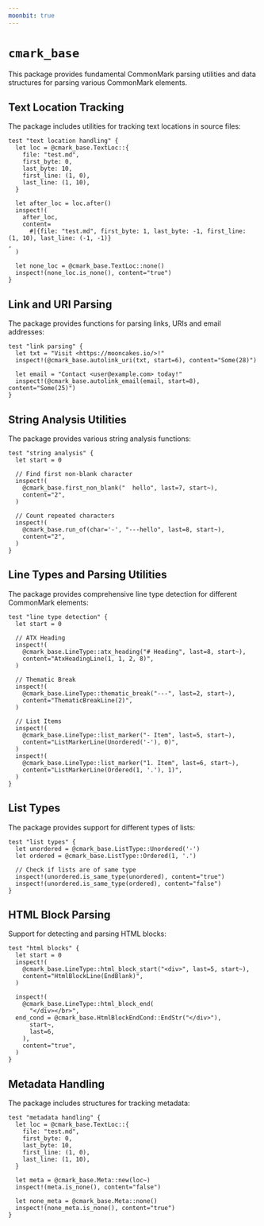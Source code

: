 ```yaml
---
moonbit: true
---
```


# `cmark_base`

This package provides fundamental CommonMark parsing utilities and data structures for parsing various CommonMark elements.

## Text Location Tracking

The package includes utilities for tracking text locations in source files:

```moonbit
test "text location handling" {
  let loc = @cmark_base.TextLoc::{
    file: "test.md",
    first_byte: 0,
    last_byte: 10,
    first_line: (1, 0),
    last_line: (1, 10),
  }

  let after_loc = loc.after()
  inspect!(
    after_loc,
    content=
      #|{file: "test.md", first_byte: 1, last_byte: -1, first_line: (1, 10), last_line: (-1, -1)}
,
  )

  let none_loc = @cmark_base.TextLoc::none()
  inspect!(none_loc.is_none(), content="true")
}
```

## Link and URI Parsing

The package provides functions for parsing links, URIs and email addresses:

```moonbit
test "link parsing" {
  let txt = "Visit <https://mooncakes.io/>!"
  inspect!(@cmark_base.autolink_uri(txt, start=6), content="Some(28)")

  let email = "Contact <user@example.com> today!"
  inspect!(@cmark_base.autolink_email(email, start=8), content="Some(25)")
}
```

## String Analysis Utilities

The package provides various string analysis functions:

```moonbit
test "string analysis" {
  let start = 0

  // Find first non-blank character
  inspect!(
    @cmark_base.first_non_blank("  hello", last=7, start~),
    content="2",
  )

  // Count repeated characters
  inspect!(
    @cmark_base.run_of(char='-', "---hello", last=8, start~),
    content="2",
  )
}
```

## Line Types and Parsing Utilities

The package provides comprehensive line type detection for different CommonMark elements:

```moonbit
test "line type detection" {
  let start = 0

  // ATX Heading
  inspect!(
    @cmark_base.LineType::atx_heading("# Heading", last=8, start~),
    content="AtxHeadingLine(1, 1, 2, 8)",
  )

  // Thematic Break
  inspect!(
    @cmark_base.LineType::thematic_break("---", last=2, start~),
    content="ThematicBreakLine(2)",
  )

  // List Items
  inspect!(
    @cmark_base.LineType::list_marker("- Item", last=5, start~),
    content="ListMarkerLine(Unordered('-'), 0)",
  )
  inspect!(
    @cmark_base.LineType::list_marker("1. Item", last=6, start~),
    content="ListMarkerLine(Ordered(1, '.'), 1)",
  )
}
```

## List Types

The package provides support for different types of lists:

```moonbit
test "list types" {
  let unordered = @cmark_base.ListType::Unordered('-')
  let ordered = @cmark_base.ListType::Ordered(1, '.')

  // Check if lists are of same type
  inspect!(unordered.is_same_type(unordered), content="true")
  inspect!(unordered.is_same_type(ordered), content="false")
}
```

## HTML Block Parsing

Support for detecting and parsing HTML blocks:

```moonbit
test "html blocks" {
  let start = 0
  inspect!(
    @cmark_base.LineType::html_block_start("<div>", last=5, start~),
    content="HtmlBlockLine(EndBlank)",
  )

  inspect!(
    @cmark_base.LineType::html_block_end(
      "</div></br>",
  end_cond = @cmark_base.HtmlBlockEndCond::EndStr("</div>"),
      start~,
      last=6,
    ),
    content="true",
  )
}
```

## Metadata Handling

The package includes structures for tracking metadata:

```moonbit
test "metadata handling" {
  let loc = @cmark_base.TextLoc::{
    file: "test.md",
    first_byte: 0,
    last_byte: 10,
    first_line: (1, 0),
    last_line: (1, 10),
  }

  let meta = @cmark_base.Meta::new(loc~)
  inspect!(meta.is_none(), content="false")

  let none_meta = @cmark_base.Meta::none()
  inspect!(none_meta.is_none(), content="true")
}
```
